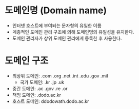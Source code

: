 # 도메인명 (Domain name)
* 인터넷 호스트에 부여되는 문자형의 유일한 이름
* 계층적인 도메인 관리 구조에 의해 도메인명의 유일성을 유지한다.
* 도메인 관리자가 상위 도메인 관리에게 등록한 후 사용한다.

# 도메인 구조
* 최상위 도메인: .com .org .net .int .edu .gov .mil
    * 국가 도메인: .kr .jp .uk
* 중간 도메인: .ac .gov .re .or
* 책임 도메인: .dodo.ac.kr
* 호스트 도메인: ddodowath.dodo.ac.kr 
